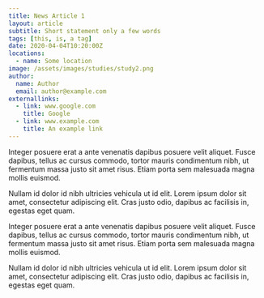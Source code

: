 ```yaml
---
title: News Article 1
layout: article
subtitle: Short statement only a few words
tags: [this, is, a tag]
date: 2020-04-04T10:20:00Z
locations:
  - name: Some location
image: /assets/images/studies/study2.png
author:
  name: Author
  email: author@example.com
externallinks:
  - link: www.google.com
    title: Google
  - link: www.example.com
    title: An example link
---
```


Integer posuere erat a ante venenatis dapibus posuere velit aliquet. Fusce dapibus, tellus ac cursus commodo,
tortor mauris condimentum nibh, ut fermentum massa justo sit amet risus. Etiam porta sem malesuada magna
mollis euismod. 


Nullam id dolor id nibh ultricies vehicula ut id elit. Lorem ipsum dolor sit amet, consectetur
adipiscing elit. Cras justo odio, dapibus ac facilisis in, egestas eget quam.

<!-- | ![this is an image](/assets/images/studies/samples3.jpg) | 
|:--:| 
| Image caption goes here | -->

Integer posuere erat a ante venenatis dapibus posuere velit aliquet. Fusce dapibus, tellus ac cursus commodo,
tortor mauris condimentum nibh, ut fermentum massa justo sit amet risus. Etiam porta sem malesuada magna
mollis euismod. 


Nullam id dolor id nibh ultricies vehicula ut id elit. Lorem ipsum dolor sit amet, consectetur
adipiscing elit. Cras justo odio, dapibus ac facilisis in, egestas eget quam.